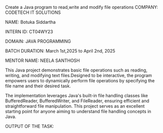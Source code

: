 Create a Java program to read,write and modify file operations
COMPANY: CODETECH IT SOLUTIONS

NAME: Botuka Siddartha

INTERN ID: CT04WY23

DOMAIN: JAVA PROGRAMMING

BATCH DURATION: March 1st,2025 to April 2nd, 2025

MENTOR NAME: NEELA SANTHOSH

This Java project demonstrates basic file operations such as reading, writing, and modifying text files.Designed to be interactive, the program empowers users to dynamically perform file operations by specifying the file name and their desired task.

The implementation leverages Java's built-in file handling classes like BufferedReader, BufferedWriter, and FileReader, ensuring efficient and straightforward file manipulation. This project serves as an excellent starting point for anyone aiming to understand file handling concepts in Java.

OUTPUT OF THE TASK:
